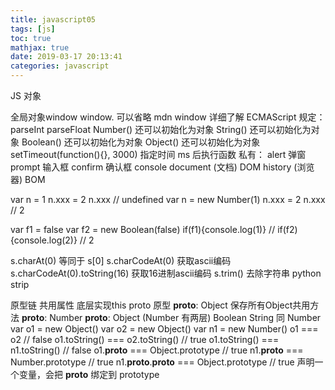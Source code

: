 ```yaml
---
title: javascript05
tags: [js]
toc: true
mathjax: true
date: 2019-03-17 20:13:41
categories: javascript
---
```

JS 对象

全局对象window
window. 可以省略
mdn window 详细了解
ECMAScript 规定：
parseInt
parseFloat
Number() 还可以初始化为对象
String() 还可以初始化为对象
Boolean() 还可以初始化为对象
Object() 还可以初始化为对象
setTimeout(function(){}, 3000) 指定时间 ms 后执行函数
私有：
alert 弹窗
prompt 输入框
confirm 确认框
console
document (文档) DOM
history (浏览器) BOM

var n = 1
n.xxx = 2
n.xxx // undefined
var n = new Number(1)
n.xxx = 2
n.xxx // 2

var f1 = false
var f2 = new Boolean(false)
if(f1){console.log(1)} // 
if(f2){console.log(2)} // 2

s.charAt(0) 等同于 s[0]
s.charCodeAt(0) 获取ascii编码
s.charCodeAt(0).toString(16) 获取16进制ascii编码
s.trim() 去除字符串 python strip

原型链
共用属性 底层实现this
proto 原型
__proto__: Object 保存所有Object共用方法
__proto__: Number __proto__: Object (Number 有两层)
Boolean String 同 Number
var o1 = new Object()
var o2 = new Object()
var n1 = new Number()
o1 === o2 // false
o1.toString() === o2.toString() // true
o1.toString() === n1.toString() // false
o1.__proto__ === Object.prototype // true
n1.__proto__ === Number.prototype // true
n1.__proto__.__proto__ === Object.prototype // true
声明一个变量，会把 __proto__ 绑定到 prototype